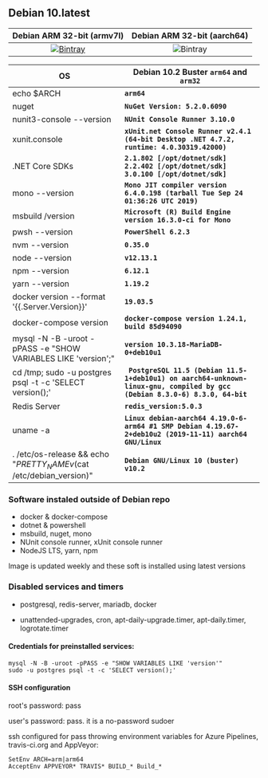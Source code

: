## Debian 10.latest
| Debian ARM 32-bit (armv7l) | Debian ARM 32-bit (aarch64) |
|:--------------------------:|:---------------------------:|
| [![Bintray](https://img.shields.io/bintray/v/devizer/debian-arm-for-building-and-testing/debian-arm-for-building-and-testing)](bintray.com/devizer/debian-arm-for-building-and-testing) |  ![Bintray](https://img.shields.io/bintray/v/devizer/debian-arm64-for-building-and-testing/debian-arm64-for-building-and-testing) |



| OS    |  Debian 10.2 Buster **`arm64`** and **`arm32`** |
|-------|------------------------------------|
| echo $ARCH |**`arm64`**|
| nuget |**`NuGet Version: 5.2.0.6090`**|
| nunit3-console --version |**`NUnit Console Runner 3.10.0`**|
| xunit.console |**`xUnit.net Console Runner v2.4.1 (64-bit Desktop .NET 4.7.2, runtime: 4.0.30319.42000)`**|
| .NET Core SDKs |**`2.1.802 [/opt/dotnet/sdk]`**<br>**`2.2.402 [/opt/dotnet/sdk]`**<br>**`3.0.100 [/opt/dotnet/sdk]`**|
| mono --version |**`Mono JIT compiler version 6.4.0.198 (tarball Tue Sep 24 01:36:26 UTC 2019)`**|
| msbuild /version |**`Microsoft (R) Build Engine version 16.3.0-ci for Mono`**|
| pwsh --version |**`PowerShell 6.2.3`**|
| nvm --version  |**`0.35.0`**|
| node --version |**`v12.13.1`**|
| npm --version |**`6.12.1`**|
| yarn --version |**`1.19.2`**|
| docker version --format '{{.Server.Version}}' |**`19.03.5`**|
| docker-compose version |**`docker-compose version 1.24.1, build 85d94090`**|
| mysql -N -B -uroot -pPASS -e "SHOW VARIABLES LIKE 'version';" |**`version 10.3.18-MariaDB-0+deb10u1`**|
| cd /tmp; sudo -u postgres psql -t -c 'SELECT version();' |**` PostgreSQL 11.5 (Debian 11.5-1+deb10u1) on aarch64-unknown-linux-gnu, compiled by gcc (Debian 8.3.0-6) 8.3.0, 64-bit`**|
| Redis Server |**`redis_version:5.0.3`**|
| uname -a |**`Linux debian-aarch64 4.19.0-6-arm64 #1 SMP Debian 4.19.67-2+deb10u2 (2019-11-11) aarch64 GNU/Linux`**|
| . /etc/os-release && echo "$PRETTY_NAME v$(cat /etc/debian_version)" |**`Debian GNU/Linux 10 (buster) v10.2`** |

### Software instaled outside of Debian repo
- docker & docker-compose
- dotnet & powershell
- msbuild, nuget, mono
- NUnit console runner, xUnit console runner
- NodeJS LTS, yarn, npm

Image is updated weekly and these soft is installed using latest versions

### Disabled services and timers
- postgresql, redis-server, mariadb, docker 

- unattended-upgrades, cron, apt-daily-upgrade.timer, apt-daily.timer, logrotate.timer

#### Credentials for preinstalled services:
```
mysql -N -B -uroot -pPASS -e "SHOW VARIABLES LIKE 'version'"
sudo -u postgres psql -t -c 'SELECT version();'
```

#### SSH configuration
root's password: pass

user's password: pass. it is a no-password sudoer

ssh configured for pass throwing environment variables for Azure Pipelines, travis-ci.org and AppVeyor:
```
SetEnv ARCH=arm|arm64
AcceptEnv APPVEYOR* TRAVIS* BUILD_* Build_*
```
